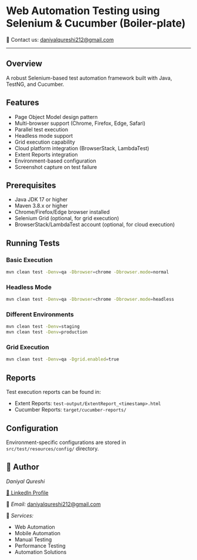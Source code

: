 

# Web Automation Testing using Selenium & Cucumber (Boiler-plate)
📩 Contact us: daniyalqureshi212@gmail.com

---

## Overview

A robust Selenium-based test automation framework built with Java, TestNG, and Cucumber.

## Features

- Page Object Model design pattern
- Multi-browser support (Chrome, Firefox, Edge, Safari)
- Parallel test execution
- Headless mode support
- Grid execution capability
- Cloud platform integration (BrowserStack, LambdaTest)
- Extent Reports integration
- Environment-based configuration
- Screenshot capture on test failure

## Prerequisites

- Java JDK 17 or higher
- Maven 3.8.x or higher
- Chrome/Firefox/Edge browser installed
- Selenium Grid (optional, for grid execution)
- BrowserStack/LambdaTest account (optional, for cloud execution)

## Running Tests

### Basic Execution

```bash
mvn clean test -Denv=qa -Dbrowser=chrome -Dbrowser.mode=normal
```

### Headless Mode
```bash
mvn clean test -Denv=qa -Dbrowser=chrome -Dbrowser.mode=headless
```

### Different Environments
```bash
mvn clean test -Denv=staging
mvn clean test -Denv=production
```

### Grid Execution
```bash
mvn clean test -Denv=qa -Dgrid.enabled=true
```

## Reports

Test execution reports can be found in:
- Extent Reports: `test-output/ExtentReport_<timestamp>.html`
- Cucumber Reports: `target/cucumber-reports/`

## Configuration

Environment-specific configurations are stored in `src/test/resources/config/` directory.

## 👤 Author  
*Daniyal Qureshi*  

[🔗 LinkedIn Profile](https://www.linkedin.com/in/daniyalquraishi/)  

📧 *Email:* daniyalqureshi212@gmail.com  

💼 *Services:*  
- Web Automation  
- Mobile Automation  
- Manual Testing  
- Performance Testing  
- Automation Solutions


